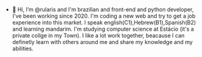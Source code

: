 - 👋 Hi, I’m @rularis and I'm brazilian and front-end and python developer, I've been working since 2020. I'm coding a new web and try to get a job experience into this market.
I speak english(C1),Hebrew(B1),Spanish(B2) and learning mandarim.
I'm studying computer science at Estácio (it's a private collge in my Town).
I like a lot work together, beacause I can definetly learn with others around me and share my knowledge and my abilities.
